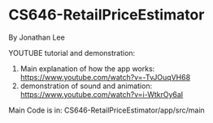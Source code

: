 # CS646-RetailPriceEstimator
By Jonathan Lee

YOUTUBE tutorial and demonstration: 
1) Main explanation of how the app works: https://www.youtube.com/watch?v=-TvJOuqVH68
2) demonstration of sound and animation: https://www.youtube.com/watch?v=i-WtkrOy6aI

Main Code is in: 
CS646-RetailPriceEstimator/app/src/main
